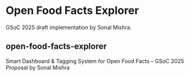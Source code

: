 # Open Food Facts Explorer

GSoC 2025 draft implementation by Sonal Mishra.

## open-food-facts-explorer

Smart Dashboard & Tagging System for Open Food Facts – GSoC 2025 Proposal by Sonal Mishra
